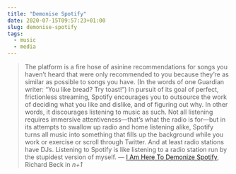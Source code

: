 ```yaml
---
title: "Demonise Spotify"
date: 2020-07-15T09:57:23+01:00
slug: demonise-spotify
tags:
  - music
  - media
---
```


> The platform is a fire hose of asinine recommendations for songs you haven’t heard that were only recommended to you because they’re as similar as possible to songs you have. (In the words of one Guardian writer: “You like bread? Try toast!”) In pursuit of its goal of perfect, frictionless streaming, Spotify encourages you to outsource the work of deciding what you like and dislike, and of figuring out why. In other words, it discourages listening to music as such. Not all listening requires immersive attentiveness—that’s what the radio is for—but in its attempts to swallow up radio and home listening alike, Spotify turns all music into something that fills up the background while you work or exercise or scroll through Twitter. And at least radio stations have DJs. Listening to Spotify is like listening to a radio station run by the stupidest version of myself.
&mdash; [I Am Here To Demonize Spotify](https://nplusonemag.com/online-only/online-only/i-am-here-to-demonize-spotify/), Richard Beck in _n+1_
